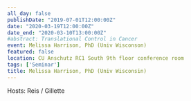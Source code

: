 ```yaml
---
all_day: false
publishDate: "2019-07-01T12:00:00Z"
date: "2020-03-19T12:00:00Z"
date_end: "2020-03-10T13:00:00Z"
#abstract: Translational Control in Cancer
event: Melissa Harrison, PhD (Univ Wisconson)
featured: false
location: CU Anschutz RC1 South 9th floor conference room
tags: ['Seminar']
title: Melissa Harrison, PhD (Univ Wisconsin)
---
```

Hosts: Reis / Gillette 
